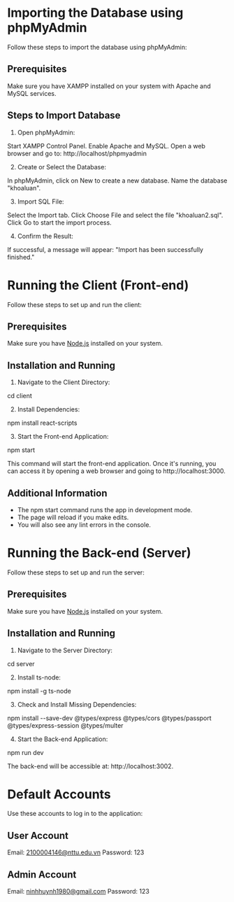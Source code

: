 

# Importing the Database using phpMyAdmin

Follow these steps to import the database using phpMyAdmin:

## Prerequisites

Make sure you have XAMPP installed on your system with Apache and MySQL services.

## Steps to Import Database

1. Open phpMyAdmin:

   
Start XAMPP Control Panel.
   Enable Apache and MySQL.
   Open a web browser and go to: http://localhost/phpmyadmin


2. Create or Select the Database:

   
In phpMyAdmin, click on New to create a new database.
   Name the database "khoaluan".


3. Import SQL File:

   
Select the Import tab.
   Click Choose File and select the file "khoaluan2.sql".
   Click Go to start the import process.


4. Confirm the Result:

   
If successful, a message will appear: "Import has been successfully finished."


#

# Running the Client (Front-end)

Follow these steps to set up and run the client:

## Prerequisites

Make sure you have [Node.js](https://nodejs.org/) installed on your system.

## Installation and Running

1. Navigate to the Client Directory:

   
cd client


2. Install Dependencies:

   
npm install react-scripts


3. Start the Front-end Application:

   
npm start


   This command will start the front-end application. Once it's running, you can access it by opening a web browser and going to http://localhost:3000.

## Additional Information

- The npm start command runs the app in development mode.
- The page will reload if you make edits.
- You will also see any lint errors in the console.

#

# Running the Back-end (Server)

Follow these steps to set up and run the server:

## Prerequisites

Make sure you have [Node.js](https://nodejs.org/) installed on your system.

## Installation and Running

1. Navigate to the Server Directory:

   
cd server


2. Install ts-node:

   
npm install -g ts-node


3. Check and Install Missing Dependencies:

   
npm install --save-dev @types/express @types/cors @types/passport @types/express-session @types/multer


4. Start the Back-end Application:

   
npm run dev


   The back-end will be accessible at: http://localhost:3002.

#

# Default Accounts

Use these accounts to log in to the application:

## User Account

Email: 2100004146@nttu.edu.vn
Password: 123


## Admin Account

Email: ninhhuynh1980@gmail.com
Password: 123


#
